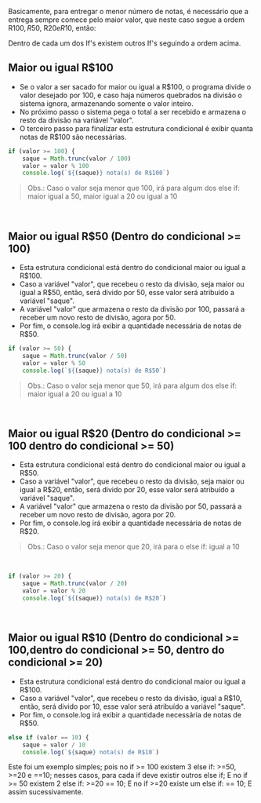 Basicamente, para entregar o menor número de notas, é necessário que a entrega sempre comece pelo maior valor, que neste caso segue a ordem R$100, R$50, R$20 e R$10, então:

Dentro de cada um dos If's existem outros If's seguindo a ordem acima.

## Maior ou igual R$100

<ul>
<li>Se o valor a ser sacado for maior ou igual a R$100, o programa divide o valor desejado por 100, e caso haja números quebrados na divisão o sistema ignora, armazenando somente o valor inteiro.</li>
<li>No próximo passo o sistema pega o total a ser recebido e armazena o resto da divisão na variável "valor".</li>
<li>O terceiro passo para finalizar esta estrutura condicional é exibir quanta notas de R$100 são necessárias.</li>
</ul>

```js
if (valor >= 100) {
    saque = Math.trunc(valor / 100)
    valor = valor % 100
    console.log(`${(saque)} nota(s) de R$100`)
```
>Obs.: Caso o valor seja menor que 100, irá para algum dos else if: maior igual a 50, maior igual a 20 ou igual a 10

<br>

## Maior ou igual R$50 (Dentro do condicional >= 100)

<ul>
<li>Esta estrutura condicional está dentro do condicional maior ou igual a R$100.</li>
<li>Caso a variável "valor", que recebeu o resto da divisão, seja maior ou igual a R$50, então, será divido por 50, esse valor será atribuído a variável "saque". </li>
<li>A variável "valor" que armazena o resto da divisão por 100, passará a receber um novo resto de divisão, agora por 50.</li>
<li>Por fim, o console.log irá exibir a quantidade necessária de notas de R$50.</li>
</ul>

```js
if (valor >= 50) {
    saque = Math.trunc(valor / 50)
    valor = valor % 50
    console.log(`${(saque)} nota(s) de R$50`)
```
>Obs.: Caso o valor seja menor que 50, irá para algum dos else if: maior igual a 20 ou igual a 10

<br>

## Maior ou igual R$20 (Dentro do condicional >= 100 dentro do condicional >= 50)

<ul>
<li>Esta estrutura condicional está dentro do condicional maior ou igual a R$50.</li>
<li>Caso a variável "valor", que recebeu o resto da divisão, seja maior ou igual a R$20, então, será divido por 20, esse valor será atribuído a variável "saque". </li>
<li>A variável "valor" que armazena o resto da divisão por 50, passará a receber um novo resto de divisão, agora por 20.</li>
<li>Por fim, o console.log irá exibir a quantidade necessária de notas de R$20.</li>
</ul>

>Obs.: Caso o valor seja menor que 20, irá para o else if: igual a 10

<br>

```js
if (valor >= 20) {
    saque = Math.trunc(valor / 20)
    valor = valor % 20
    console.log(`${(saque)} nota(s) de R$20`)
```

<br>

## Maior ou igual R$10 (Dentro do condicional >= 100,dentro do condicional >= 50, dentro do condicional >= 20)

<ul>
<li>Esta estrutura condicional está dentro do condicional maior ou igual a R$100.</li>
<li>Caso a variável "valor", que recebeu o resto da divisão, igual a R$10, então, será divido por 10, esse valor será atribuído a variável "saque". </li>
<li>Por fim, o console.log irá exibir a quantidade necessária de notas de R$50.</li>
</ul>

```js
else if (valor == 10) {
    saque = valor / 10
    console.log(`${saque} nota(s) de R$10`)
```

Este foi um exemplo simples; pois no if >= 100 existem 3 else if: >=50, >=20 e ==10; nesses casos, para cada if deve existir outros else if; E no if >= 50 existem 2 else if: >=20 == 10; E no if >=20 existe um else if: == 10; E assim sucessivamente.